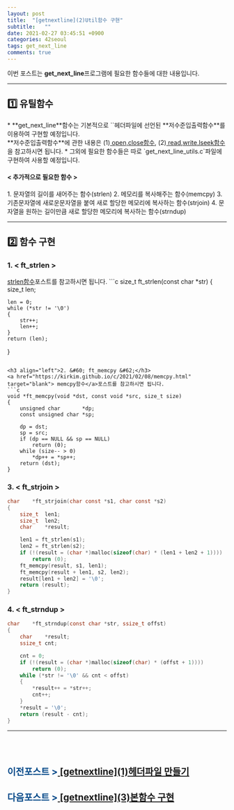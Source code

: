 ```yaml
---
layout: post
title:  "[getnextline](2)Util함수 구현"
subtitle:   ""
date: 2021-02-27 03:45:51 +0900
categories: 42seoul
tags: get_next_line
comments: true
---
```


이번 포스트는 **get_next_line**프로그램에 필요한 함수들에 대한 내용입니다.

* * *
<h2>1️⃣ 유틸함수</h2>
* **get_next_line**함수는 기본적으로 `<unistd.h>`헤더파일에 선언된 **저수준입출력함수**를 이용하여 구현할 예정입니다.<br />**저수준입출력함수**에 관한 내용은 (1)<a href="https://kirkim.github.io/c/2021/02/18/lowfildefunc(1).html" target="blank"> open,close함수</a>, (2)<a href="https://kirkim.github.io/c/2021/02/20/lowfildefunc(2).html" target="blank"> read,write,lseek함수</a>을 참고하시면 됩니다.
* 그외에 필요한 함수들은 따로 `get_next_line_utils.c`파일에 구현하여 사용할 예정입니다.
<h4 align="left">&#60; 추가적으로 필요한 함수 &#62;</h4>
1. 문자열의 길이를 새어주는 함수(strlen)
2. 메모리를 복사해주는 함수(memcpy)
3. 기존문자열에 새로운문자열을 붙여 새로 할당한 메모리에 복사하는 함수(strjoin)
4. 문자열을 원하는 길이만큼 새로 할당한 메모리에 복사하는 함수(strndup)

* * *
<h2>2️⃣ 함수 구현</h2>
<h3 align="left">1. &#60; ft_strlen &#62;</h3>
<a href="https://kirkim.github.io/c/2021/02/04/strlen.html" target="blank"> strlen함수</a>포스트를 참고하시면 됩니다.
```c
size_t	ft_strlen(const char *str)
{
	size_t	len;

	len = 0;
	while (*str != '\0')
	{
		str++;
		len++;
	}
	return (len);
}
```

<h3 align="left">2. &#60; ft_memcpy &#62;</h3>
<a href="https://kirkim.github.io/c/2021/02/08/memcpy.html" target="blank"> memcpy함수</a>포스트를 참고하시면 됩니다.
```c
void *ft_memcpy(void *dst, const void *src, size_t size)
{
	unsigned char       *dp;
	const unsigned char *sp;

	dp = dst;
	sp = src;
	if (dp == NULL && sp == NULL)
		return (0);
	while (size-- > 0)
		*dp++ = *sp++;
	return (dst);
}
```

<h3 align="left">3. &#60; ft_strjoin &#62;</h3>

```c
char	*ft_strjoin(char const *s1, char const *s2)
{
	size_t	len1;
	size_t	len2;
	char	*result;

	len1 = ft_strlen(s1);
	len2 = ft_strlen(s2);
	if (!(result = (char *)malloc(sizeof(char) * (len1 + len2 + 1))))
		return (0);
	ft_memcpy(result, s1, len1);
	ft_memcpy(result + len1, s2, len2);
	result[len1 + len2] = '\0';
	return (result);
}
```

<h3 align="left">4. &#60; ft_strndup &#62;</h3>

```c
char	*ft_strndup(const char *str, ssize_t offst)
{
	char	*result;
	ssize_t	cnt;

	cnt = 0;
	if (!(result = (char *)malloc(sizeof(char) * (offst + 1))))
		return (0);
	while (*str != '\0' && cnt < offst)
	{
		*result++ = *str++;
		cnt++;
	}
	*result = '\0';
	return (result - cnt);
}
```

* * *
<br /><br />
<h2><span style="color:#084B8A;">이전포스트 &gt;</span><a href="https://kirkim.github.io/42seoul/2021/02/26/gnl_header.html" target="blank"> [getnextline](1)헤더파일 만들기</a></h2>
<h2><span style="color:#084B8A;">다음포스트 &gt;</span><a href="https://kirkim.github.io/42seoul/2021/02/26/gnl_func.html" target="blank"> [getnextline](3)본함수 구현</a></h2>